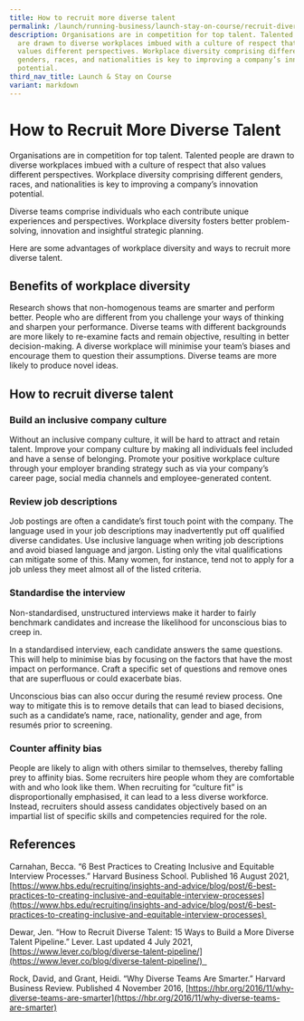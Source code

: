 ```yaml
---
title: How to recruit more diverse talent
permalink: /launch/running-business/launch-stay-on-course/recruit-diverse-talent/
description: Organisations are in competition for top talent. Talented people
  are drawn to diverse workplaces imbued with a culture of respect that also
  values different perspectives. Workplace diversity comprising different
  genders, races, and nationalities is key to improving a company’s innovation
  potential.
third_nav_title: Launch & Stay on Course
variant: markdown
---
```

# How to Recruit More Diverse Talent 

Organisations are in competition for top talent. Talented people are drawn to diverse workplaces imbued with a culture of respect that also values different perspectives. Workplace diversity comprising different genders, races, and nationalities is key to improving a company’s innovation potential.   

Diverse teams comprise individuals who each contribute unique experiences and perspectives. Workplace diversity fosters better problem-solving, innovation and insightful strategic planning.  

Here are some advantages of workplace diversity and ways to recruit more diverse talent.  

## Benefits of workplace diversity  

Research shows that non-homogenous teams are smarter and perform better. People who are different from you challenge your ways of thinking and sharpen your performance. Diverse teams with different backgrounds are more likely to re-examine facts and remain objective, resulting in better decision-making. A diverse workplace will minimise your team’s biases and encourage them to question their assumptions. Diverse teams are more likely to produce novel ideas.  

## How to recruit diverse talent 

### Build an inclusive company culture 


Without an inclusive company culture, it will be hard to attract and retain talent. Improve your company culture by making all individuals feel included and have a sense of belonging. Promote your positive workplace culture through your employer branding strategy such as via your company’s career page, social media channels and employee-generated content.  

### Review job descriptions 


Job postings are often a candidate’s first touch point with the company. The language used in your job descriptions may inadvertently put off qualified diverse candidates. Use inclusive language when writing job descriptions and avoid biased language and jargon. Listing only the vital qualifications can mitigate some of this. Many women, for instance, tend not to apply for a job unless they meet almost all of the listed criteria.  

###    Standardise the interview 


Non-standardised, unstructured interviews make it harder to fairly benchmark candidates and increase the likelihood for unconscious bias to creep in.  

In a standardised interview, each candidate answers the same questions. This will help to minimise bias by focusing on the factors that have the most impact on performance. Craft a specific set of questions and remove ones that are superfluous or could exacerbate bias. 

Unconscious bias can also occur during the resumé review process. One way to mitigate this is to remove details that can lead to biased decisions, such as a candidate’s name, race, nationality, gender and age, from resumés prior to screening. 

###    Counter affinity bias 


People are likely to align with others similar to themselves, thereby falling prey to affinity bias. Some recruiters hire people whom they are comfortable with and who look like them. When recruiting for “culture fit” is disproportionally emphasised, it can lead to a less diverse workforce. Instead, recruiters should assess candidates objectively based on an impartial list of specific skills and competencies required for the role.  

## References 

Carnahan, Becca. “6 Best Practices to Creating Inclusive and Equitable Interview Processes.” Harvard Business School. Published 16 August 2021, [https://www.hbs.edu/recruiting/insights-and-advice/blog/post/6-best-practices-to-creating-inclusive-and-equitable-interview-processes](https://www.hbs.edu/recruiting/insights-and-advice/blog/post/6-best-practices-to-creating-inclusive-and-equitable-interview-processes) 

Dewar, Jen. “How to Recruit Diverse Talent: 15 Ways to Build a More Diverse Talent Pipeline.” Lever. Last updated 4 July 2021, [https://www.lever.co/blog/diverse-talent-pipeline/](https://www.lever.co/blog/diverse-talent-pipeline/)  

Rock, David, and Grant, Heidi. “Why Diverse Teams Are Smarter.” Harvard Business Review. Published 4 November 2016, [https://hbr.org/2016/11/why-diverse-teams-are-smarter](https://hbr.org/2016/11/why-diverse-teams-are-smarter)